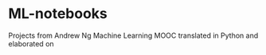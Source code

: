 # ML-notebooks
Projects from Andrew Ng Machine Learning MOOC translated in Python and elaborated on

